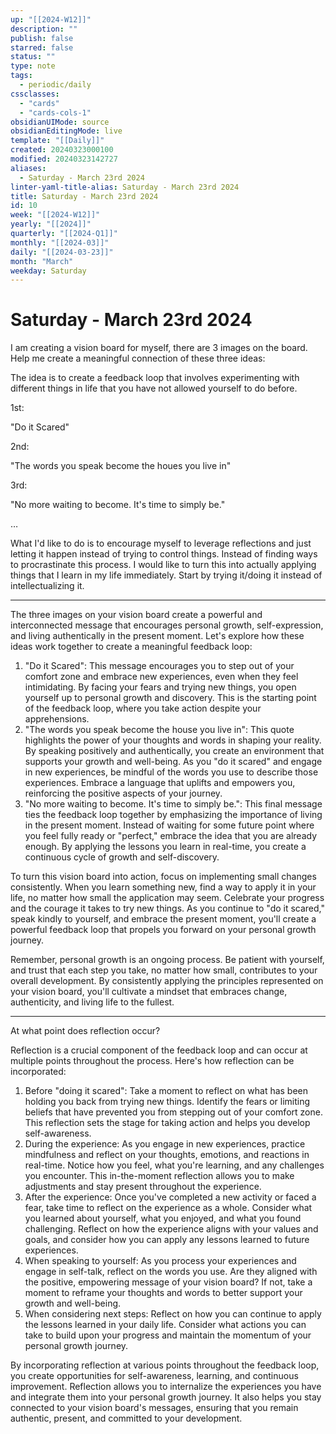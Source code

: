 ```yaml
---
up: "[[2024-W12]]"
description: ""
publish: false
starred: false
status: ""
type: note
tags:
  - periodic/daily
cssclasses:
  - "cards"
  - "cards-cols-1"
obsidianUIMode: source
obsidianEditingMode: live
template: "[[Daily]]"
created: 20240323000100
modified: 20240323142727
aliases:
  - Saturday - March 23rd 2024
linter-yaml-title-alias: Saturday - March 23rd 2024
title: Saturday - March 23rd 2024
id: 10
week: "[[2024-W12]]"
yearly: "[[2024]]"
quarterly: "[[2024-Q1]]"
monthly: "[[2024-03]]"
daily: "[[2024-03-23]]"
month: "March"
weekday: Saturday
---
```


# Saturday - March 23rd 2024

I am creating a vision board for myself, there are 3 images on the board. Help me create a meaningful connection of these three ideas:

The idea is to create a feedback loop that involves experimenting with different things in life that you have not allowed yourself to do before.

1st:

"Do it Scared"

2nd:

"The words you speak become the houes you live in"

3rd:

"No more waiting to become. It's time to simply be."

…

What I'd like to do is to encourage myself to leverage reflections and just letting it happen instead of trying to control things. Instead of finding ways to procrastinate this process. I would like to turn this into actually applying things that I learn in my life immediately. Start by trying it/doing it instead of intellectualizing it.

---

The three images on your vision board create a powerful and interconnected message that encourages personal growth, self-expression, and living authentically in the present moment. Let's explore how these ideas work together to create a meaningful feedback loop:

1. "Do it Scared": This message encourages you to step out of your comfort zone and embrace new experiences, even when they feel intimidating. By facing your fears and trying new things, you open yourself up to personal growth and discovery. This is the starting point of the feedback loop, where you take action despite your apprehensions.
2. "The words you speak become the house you live in": This quote highlights the power of your thoughts and words in shaping your reality. By speaking positively and authentically, you create an environment that supports your growth and well-being. As you "do it scared" and engage in new experiences, be mindful of the words you use to describe those experiences. Embrace a language that uplifts and empowers you, reinforcing the positive aspects of your journey.
3. "No more waiting to become. It's time to simply be.": This final message ties the feedback loop together by emphasizing the importance of living in the present moment. Instead of waiting for some future point where you feel fully ready or "perfect," embrace the idea that you are already enough. By applying the lessons you learn in real-time, you create a continuous cycle of growth and self-discovery.

To turn this vision board into action, focus on implementing small changes consistently. When you learn something new, find a way to apply it in your life, no matter how small the application may seem. Celebrate your progress and the courage it takes to try new things. As you continue to "do it scared," speak kindly to yourself, and embrace the present moment, you'll create a powerful feedback loop that propels you forward on your personal growth journey.

Remember, personal growth is an ongoing process. Be patient with yourself, and trust that each step you take, no matter how small, contributes to your overall development. By consistently applying the principles represented on your vision board, you'll cultivate a mindset that embraces change, authenticity, and living life to the fullest.

---

At what point does reflection occur?

Reflection is a crucial component of the feedback loop and can occur at multiple points throughout the process. Here's how reflection can be incorporated:

1. Before "doing it scared": Take a moment to reflect on what has been holding you back from trying new things. Identify the fears or limiting beliefs that have prevented you from stepping out of your comfort zone. This reflection sets the stage for taking action and helps you develop self-awareness.
2. During the experience: As you engage in new experiences, practice mindfulness and reflect on your thoughts, emotions, and reactions in real-time. Notice how you feel, what you're learning, and any challenges you encounter. This in-the-moment reflection allows you to make adjustments and stay present throughout the experience.
3. After the experience: Once you've completed a new activity or faced a fear, take time to reflect on the experience as a whole. Consider what you learned about yourself, what you enjoyed, and what you found challenging. Reflect on how the experience aligns with your values and goals, and consider how you can apply any lessons learned to future experiences.
4. When speaking to yourself: As you process your experiences and engage in self-talk, reflect on the words you use. Are they aligned with the positive, empowering message of your vision board? If not, take a moment to reframe your thoughts and words to better support your growth and well-being.
5. When considering next steps: Reflect on how you can continue to apply the lessons learned in your daily life. Consider what actions you can take to build upon your progress and maintain the momentum of your personal growth journey.

By incorporating reflection at various points throughout the feedback loop, you create opportunities for self-awareness, learning, and continuous improvement. Reflection allows you to internalize the experiences you have and integrate them into your personal growth journey. It also helps you stay connected to your vision board's messages, ensuring that you remain authentic, present, and committed to your development.

